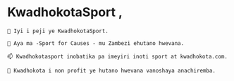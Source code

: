 # KwadhokotaSport ,

    🔭 Iyi i peji ye KwadhokotaSport.

    🏀 Aya ma -Sport for Causes - mu Zambezi ehutano hwevana.

    📫 Kwadhokotasport inobatika pa imeyiri inoti sport at kwadhokota.com.

    🌱 Kwadhokota i non profit ye hutano hwevana vanoshaya anachiremba.
